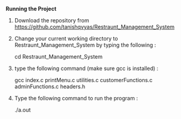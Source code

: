 **Running the Project**

1. Download the repository from https://github.com/tanishqvyas/Restraunt_Management_System

2. Change your current working directory to Restraunt_Management_System by typing the following : 

	cd Restraunt_Management_System

3. type the following command (make sure gcc is installed) :
	
	gcc index.c printMenu.c utilities.c customerFunctions.c adminFunctions.c  headers.h

4. Type the following command to run the program :

	./a.out